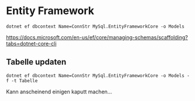
# Entity Framework

```
dotnet ef dbcontext Name=ConnStr MySql.EntityFrameworkCore -o Models
```

https://docs.microsoft.com/en-us/ef/core/managing-schemas/scaffolding?tabs=dotnet-core-cli



## Tabelle updaten

```
dotnet ef dbcontext Name=ConnStr MySql.EntityFrameworkCore -o Models -f -t Tabelle 
```

Kann anscheinend einigen kaputt machen...